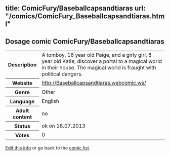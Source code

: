 title: ComicFury/Baseballcapsandtiaras
url: "/comics/ComicFury_Baseballcapsandtiaras.html"
---
Dosage comic ComicFury/Baseballcapsandtiaras
-----------------------------------------

<p id="msg"></p>
<script type="text/javascript">
if (window.location.search === '?edit_info_mail=sent_ok') {
  var elem = document.getElementById("msg");
  elem.innerHTML = 'Edited information sucessfully sent for review, which is usually done daily. Thanks!';
  elem.className = 'ok';
}
</script>
<table class="comicinfo">
<tr>
<th>Description</th><td>A tomboy, 16 year old Paige, and a girly girl, 8 year old Katie, discover a portal to a magical world in their house. The magical world is fraught with political dangers.</td>
</tr>
<tr>
<th>Website</th><td><a href="http://Baseballcapsandtiaras.webcomic.ws/">http://Baseballcapsandtiaras.webcomic.ws/</a></td>
</tr>
<tr>
<th>Genre</th><td>Other</td>
</tr>
<tr>
<th>Language</th><td>English</td>
</tr>
<tr>
<th>Adult content</th><td>no</td>
</tr>
<tr>
<th>Status</th><td>ok on 18.07.2013</td>
</tr>
<tr>
<th>Votes</th><td>0</td>
</tr>
</table>

[Edit this info](ComicFury_Baseballcapsandtiaras_edit.html) or go back to the [comic list](../comic-index.html).
